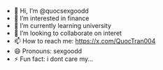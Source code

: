- 👋 Hi, I’m @quocsexgoodd
- 👀 I’m interested in finance
- 🌱 I’m currently learning university
- 💞️ I’m looking to collaborate on interet
- 📫 How to reach me: https://x.com/QuocTran004
- 😄 Pronouns: sexgoodd
- ⚡ Fun fact: i dont care my...

<!---
quocsexgoodd/quocsexgoodd is a ✨ special ✨ repository because its `README.md` (this file) appears on your GitHub profile.
You can click the Preview link to take a look at your changes.
--->
